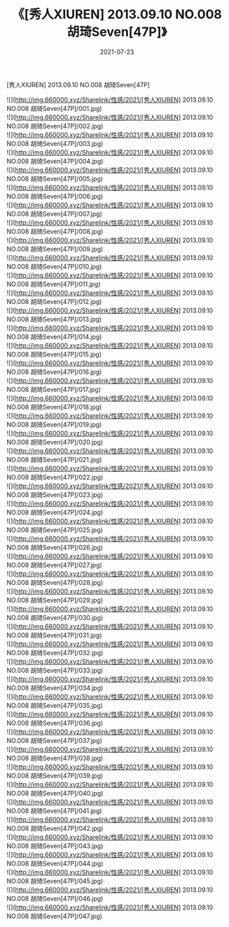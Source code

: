 ﻿---
layout: post
title:  《[秀人XIUREN] 2013.09.10 NO.008 胡琦Seven[47P]》
date:   2021-07-23
img: http://img.660000.xyz/Sharelink/性感/2021/[秀人XIUREN] 2013.09.10 NO.008 胡琦Seven[47P]/000.jpg
categories: [美女, 清纯, 唯美]
---

[秀人XIUREN] 2013.09.10 NO.008 胡琦Seven[47P]

  ![](http://img.660000.xyz/Sharelink/性感/2021/[秀人XIUREN] 2013.09.10 NO.008 胡琦Seven[47P]/001.jpg) <br> ![](http://img.660000.xyz/Sharelink/性感/2021/[秀人XIUREN] 2013.09.10 NO.008 胡琦Seven[47P]/002.jpg) <br> ![](http://img.660000.xyz/Sharelink/性感/2021/[秀人XIUREN] 2013.09.10 NO.008 胡琦Seven[47P]/003.jpg) <br> ![](http://img.660000.xyz/Sharelink/性感/2021/[秀人XIUREN] 2013.09.10 NO.008 胡琦Seven[47P]/004.jpg) <br> ![](http://img.660000.xyz/Sharelink/性感/2021/[秀人XIUREN] 2013.09.10 NO.008 胡琦Seven[47P]/005.jpg) <br> ![](http://img.660000.xyz/Sharelink/性感/2021/[秀人XIUREN] 2013.09.10 NO.008 胡琦Seven[47P]/006.jpg) <br> ![](http://img.660000.xyz/Sharelink/性感/2021/[秀人XIUREN] 2013.09.10 NO.008 胡琦Seven[47P]/007.jpg) <br> ![](http://img.660000.xyz/Sharelink/性感/2021/[秀人XIUREN] 2013.09.10 NO.008 胡琦Seven[47P]/008.jpg) <br> ![](http://img.660000.xyz/Sharelink/性感/2021/[秀人XIUREN] 2013.09.10 NO.008 胡琦Seven[47P]/009.jpg) <br> ![](http://img.660000.xyz/Sharelink/性感/2021/[秀人XIUREN] 2013.09.10 NO.008 胡琦Seven[47P]/010.jpg) <br> ![](http://img.660000.xyz/Sharelink/性感/2021/[秀人XIUREN] 2013.09.10 NO.008 胡琦Seven[47P]/011.jpg) <br> ![](http://img.660000.xyz/Sharelink/性感/2021/[秀人XIUREN] 2013.09.10 NO.008 胡琦Seven[47P]/012.jpg) <br> ![](http://img.660000.xyz/Sharelink/性感/2021/[秀人XIUREN] 2013.09.10 NO.008 胡琦Seven[47P]/013.jpg) <br> ![](http://img.660000.xyz/Sharelink/性感/2021/[秀人XIUREN] 2013.09.10 NO.008 胡琦Seven[47P]/014.jpg) <br> ![](http://img.660000.xyz/Sharelink/性感/2021/[秀人XIUREN] 2013.09.10 NO.008 胡琦Seven[47P]/015.jpg) <br> ![](http://img.660000.xyz/Sharelink/性感/2021/[秀人XIUREN] 2013.09.10 NO.008 胡琦Seven[47P]/016.jpg) <br> ![](http://img.660000.xyz/Sharelink/性感/2021/[秀人XIUREN] 2013.09.10 NO.008 胡琦Seven[47P]/017.jpg) <br> ![](http://img.660000.xyz/Sharelink/性感/2021/[秀人XIUREN] 2013.09.10 NO.008 胡琦Seven[47P]/018.jpg) <br> ![](http://img.660000.xyz/Sharelink/性感/2021/[秀人XIUREN] 2013.09.10 NO.008 胡琦Seven[47P]/019.jpg) <br> ![](http://img.660000.xyz/Sharelink/性感/2021/[秀人XIUREN] 2013.09.10 NO.008 胡琦Seven[47P]/020.jpg) <br> ![](http://img.660000.xyz/Sharelink/性感/2021/[秀人XIUREN] 2013.09.10 NO.008 胡琦Seven[47P]/021.jpg) <br> ![](http://img.660000.xyz/Sharelink/性感/2021/[秀人XIUREN] 2013.09.10 NO.008 胡琦Seven[47P]/022.jpg) <br> ![](http://img.660000.xyz/Sharelink/性感/2021/[秀人XIUREN] 2013.09.10 NO.008 胡琦Seven[47P]/023.jpg) <br> ![](http://img.660000.xyz/Sharelink/性感/2021/[秀人XIUREN] 2013.09.10 NO.008 胡琦Seven[47P]/024.jpg) <br> ![](http://img.660000.xyz/Sharelink/性感/2021/[秀人XIUREN] 2013.09.10 NO.008 胡琦Seven[47P]/025.jpg) <br> ![](http://img.660000.xyz/Sharelink/性感/2021/[秀人XIUREN] 2013.09.10 NO.008 胡琦Seven[47P]/026.jpg) <br> ![](http://img.660000.xyz/Sharelink/性感/2021/[秀人XIUREN] 2013.09.10 NO.008 胡琦Seven[47P]/027.jpg) <br> ![](http://img.660000.xyz/Sharelink/性感/2021/[秀人XIUREN] 2013.09.10 NO.008 胡琦Seven[47P]/028.jpg) <br> ![](http://img.660000.xyz/Sharelink/性感/2021/[秀人XIUREN] 2013.09.10 NO.008 胡琦Seven[47P]/029.jpg) <br> ![](http://img.660000.xyz/Sharelink/性感/2021/[秀人XIUREN] 2013.09.10 NO.008 胡琦Seven[47P]/030.jpg) <br> ![](http://img.660000.xyz/Sharelink/性感/2021/[秀人XIUREN] 2013.09.10 NO.008 胡琦Seven[47P]/031.jpg) <br> ![](http://img.660000.xyz/Sharelink/性感/2021/[秀人XIUREN] 2013.09.10 NO.008 胡琦Seven[47P]/032.jpg) <br> ![](http://img.660000.xyz/Sharelink/性感/2021/[秀人XIUREN] 2013.09.10 NO.008 胡琦Seven[47P]/033.jpg) <br> ![](http://img.660000.xyz/Sharelink/性感/2021/[秀人XIUREN] 2013.09.10 NO.008 胡琦Seven[47P]/034.jpg) <br> ![](http://img.660000.xyz/Sharelink/性感/2021/[秀人XIUREN] 2013.09.10 NO.008 胡琦Seven[47P]/035.jpg) <br> ![](http://img.660000.xyz/Sharelink/性感/2021/[秀人XIUREN] 2013.09.10 NO.008 胡琦Seven[47P]/036.jpg) <br> ![](http://img.660000.xyz/Sharelink/性感/2021/[秀人XIUREN] 2013.09.10 NO.008 胡琦Seven[47P]/037.jpg) <br> ![](http://img.660000.xyz/Sharelink/性感/2021/[秀人XIUREN] 2013.09.10 NO.008 胡琦Seven[47P]/038.jpg) <br> ![](http://img.660000.xyz/Sharelink/性感/2021/[秀人XIUREN] 2013.09.10 NO.008 胡琦Seven[47P]/039.jpg) <br> ![](http://img.660000.xyz/Sharelink/性感/2021/[秀人XIUREN] 2013.09.10 NO.008 胡琦Seven[47P]/040.jpg) <br> ![](http://img.660000.xyz/Sharelink/性感/2021/[秀人XIUREN] 2013.09.10 NO.008 胡琦Seven[47P]/041.jpg) <br> ![](http://img.660000.xyz/Sharelink/性感/2021/[秀人XIUREN] 2013.09.10 NO.008 胡琦Seven[47P]/042.jpg) <br> ![](http://img.660000.xyz/Sharelink/性感/2021/[秀人XIUREN] 2013.09.10 NO.008 胡琦Seven[47P]/043.jpg) <br> ![](http://img.660000.xyz/Sharelink/性感/2021/[秀人XIUREN] 2013.09.10 NO.008 胡琦Seven[47P]/044.jpg) <br> ![](http://img.660000.xyz/Sharelink/性感/2021/[秀人XIUREN] 2013.09.10 NO.008 胡琦Seven[47P]/045.jpg) <br> ![](http://img.660000.xyz/Sharelink/性感/2021/[秀人XIUREN] 2013.09.10 NO.008 胡琦Seven[47P]/046.jpg) <br> ![](http://img.660000.xyz/Sharelink/性感/2021/[秀人XIUREN] 2013.09.10 NO.008 胡琦Seven[47P]/047.jpg) <br>